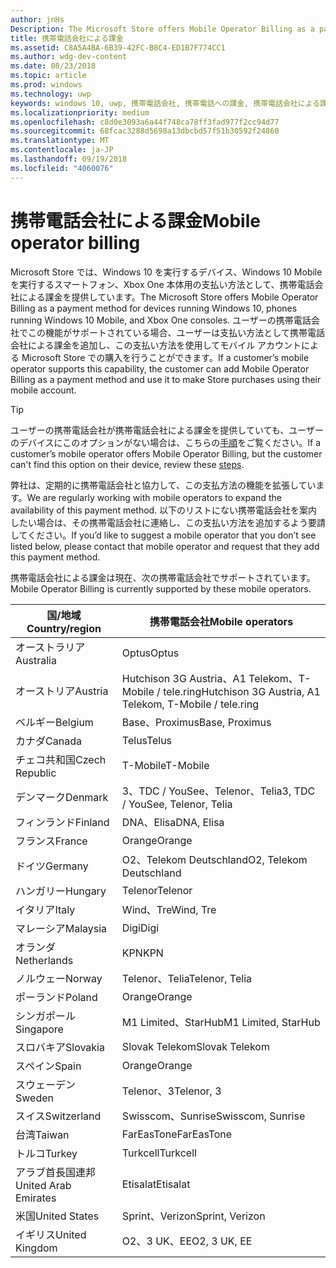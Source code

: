 ```yaml
---
author: jnHs
Description: The Microsoft Store offers Mobile Operator Billing as a payment method for mobile operators who support this capability.
title: 携帯電話会社による課金
ms.assetid: C8A5A4BA-6B39-42FC-B8C4-ED1B7F774CC1
ms.author: wdg-dev-content
ms.date: 08/23/2018
ms.topic: article
ms.prod: windows
ms.technology: uwp
keywords: windows 10, uwp, 携帯電話会社, 携帯電話への課金, 携帯電話会社による課金
ms.localizationpriority: medium
ms.openlocfilehash: c8d0e3093a6a44f748ca78ff3fad977f2cc94d77
ms.sourcegitcommit: 68fcac3288d5698a13dbcbd57f51b30592f24860
ms.translationtype: MT
ms.contentlocale: ja-JP
ms.lasthandoff: 09/19/2018
ms.locfileid: "4060076"
---
```

# <a name="mobile-operator-billing"></a><span data-ttu-id="38459-103">携帯電話会社による課金</span><span class="sxs-lookup"><span data-stu-id="38459-103">Mobile operator billing</span></span>


<span data-ttu-id="38459-104">Microsoft Store では、Windows 10 を実行するデバイス、Windows 10 Mobile を実行するスマートフォン、Xbox One 本体用の支払い方法として、携帯電話会社による課金を提供しています。</span><span class="sxs-lookup"><span data-stu-id="38459-104">The Microsoft Store offers Mobile Operator Billing as a payment method for devices running Windows 10, phones running Windows 10 Mobile, and Xbox One consoles.</span></span> <span data-ttu-id="38459-105">ユーザーの携帯電話会社でこの機能がサポートされている場合、ユーザーは支払い方法として携帯電話会社による課金を追加し、この支払い方法を使用してモバイル アカウントによる Microsoft Store での購入を行うことができます。</span><span class="sxs-lookup"><span data-stu-id="38459-105">If a customer’s mobile operator supports this capability, the customer can add Mobile Operator Billing as a payment method and use it to make Store purchases using their mobile account.</span></span>

> [!TIP]
>  <span data-ttu-id="38459-106">ユーザーの携帯電話会社が携帯電話会社による課金を提供していても、ユーザーのデバイスにこのオプションがない場合は、こちらの[手順](http://go.microsoft.com/fwlink/p/?LinkId=523993)をご覧ください。</span><span class="sxs-lookup"><span data-stu-id="38459-106">If a customer’s mobile operator offers Mobile Operator Billing, but the customer can't find this option on their device, review these [steps](http://go.microsoft.com/fwlink/p/?LinkId=523993).</span></span>

<span data-ttu-id="38459-107">弊社は、定期的に携帯電話会社と協力して、この支払方法の機能を拡張しています。</span><span class="sxs-lookup"><span data-stu-id="38459-107">We are regularly working with mobile operators to expand the availability of this payment method.</span></span> <span data-ttu-id="38459-108">以下のリストにない携帯電話会社を案内したい場合は、その携帯電話会社に連絡し、この支払い方法を追加するよう要請してください。</span><span class="sxs-lookup"><span data-stu-id="38459-108">If you’d like to suggest a mobile operator that you don’t see listed below, please contact that mobile operator and request that they add this payment method.</span></span>

<span data-ttu-id="38459-109">携帯電話会社による課金は現在、次の携帯電話会社でサポートされています。</span><span class="sxs-lookup"><span data-stu-id="38459-109">Mobile Operator Billing is currently supported by these mobile operators.</span></span>

| <span data-ttu-id="38459-110">国/地域</span><span class="sxs-lookup"><span data-stu-id="38459-110">Country/region</span></span>  | <span data-ttu-id="38459-111">携帯電話会社</span><span class="sxs-lookup"><span data-stu-id="38459-111">Mobile operators</span></span>                 |
|-----------------|----------------------------------|
| <span data-ttu-id="38459-112">オーストラリア</span><span class="sxs-lookup"><span data-stu-id="38459-112">Australia</span></span>       | <span data-ttu-id="38459-113">Optus</span><span class="sxs-lookup"><span data-stu-id="38459-113">Optus</span></span>                            |
| <span data-ttu-id="38459-114">オーストリア</span><span class="sxs-lookup"><span data-stu-id="38459-114">Austria</span></span>         | <span data-ttu-id="38459-115">Hutchison 3G Austria、A1 Telekom、T-Mobile / tele.ring</span><span class="sxs-lookup"><span data-stu-id="38459-115">Hutchison 3G Austria, A1 Telekom, T-Mobile / tele.ring</span></span>  |
| <span data-ttu-id="38459-116">ベルギー</span><span class="sxs-lookup"><span data-stu-id="38459-116">Belgium</span></span>         | <span data-ttu-id="38459-117">Base、Proximus</span><span class="sxs-lookup"><span data-stu-id="38459-117">Base, Proximus</span></span>                   |
| <span data-ttu-id="38459-118">カナダ</span><span class="sxs-lookup"><span data-stu-id="38459-118">Canada</span></span>          | <span data-ttu-id="38459-119">Telus</span><span class="sxs-lookup"><span data-stu-id="38459-119">Telus</span></span>                            |
| <span data-ttu-id="38459-120">チェコ共和国</span><span class="sxs-lookup"><span data-stu-id="38459-120">Czech Republic</span></span>  | <span data-ttu-id="38459-121">T-Mobile</span><span class="sxs-lookup"><span data-stu-id="38459-121">T-Mobile</span></span>                         |
| <span data-ttu-id="38459-122">デンマーク</span><span class="sxs-lookup"><span data-stu-id="38459-122">Denmark</span></span>         | <span data-ttu-id="38459-123">3、TDC / YouSee、Telenor、Telia</span><span class="sxs-lookup"><span data-stu-id="38459-123">3, TDC / YouSee, Telenor, Telia</span></span>  |
| <span data-ttu-id="38459-124">フィンランド</span><span class="sxs-lookup"><span data-stu-id="38459-124">Finland</span></span>         | <span data-ttu-id="38459-125">DNA、Elisa</span><span class="sxs-lookup"><span data-stu-id="38459-125">DNA, Elisa</span></span>                       |
| <span data-ttu-id="38459-126">フランス</span><span class="sxs-lookup"><span data-stu-id="38459-126">France</span></span>          | <span data-ttu-id="38459-127">Orange</span><span class="sxs-lookup"><span data-stu-id="38459-127">Orange</span></span>                           |
| <span data-ttu-id="38459-128">ドイツ</span><span class="sxs-lookup"><span data-stu-id="38459-128">Germany</span></span>         | <span data-ttu-id="38459-129">O2、Telekom Deutschland</span><span class="sxs-lookup"><span data-stu-id="38459-129">O2, Telekom Deutschland</span></span>          |
| <span data-ttu-id="38459-130">ハンガリー</span><span class="sxs-lookup"><span data-stu-id="38459-130">Hungary</span></span>         | <span data-ttu-id="38459-131">Telenor</span><span class="sxs-lookup"><span data-stu-id="38459-131">Telenor</span></span>                          |
| <span data-ttu-id="38459-132">イタリア</span><span class="sxs-lookup"><span data-stu-id="38459-132">Italy</span></span>           | <span data-ttu-id="38459-133">Wind、Tre</span><span class="sxs-lookup"><span data-stu-id="38459-133">Wind, Tre</span></span>                        |
| <span data-ttu-id="38459-134">マレーシア</span><span class="sxs-lookup"><span data-stu-id="38459-134">Malaysia</span></span>        | <span data-ttu-id="38459-135">Digi</span><span class="sxs-lookup"><span data-stu-id="38459-135">Digi</span></span>                             |
| <span data-ttu-id="38459-136">オランダ</span><span class="sxs-lookup"><span data-stu-id="38459-136">Netherlands</span></span>     | <span data-ttu-id="38459-137">KPN</span><span class="sxs-lookup"><span data-stu-id="38459-137">KPN</span></span>                              |
| <span data-ttu-id="38459-138">ノルウェー</span><span class="sxs-lookup"><span data-stu-id="38459-138">Norway</span></span>          | <span data-ttu-id="38459-139">Telenor、Telia</span><span class="sxs-lookup"><span data-stu-id="38459-139">Telenor, Telia</span></span>                   |
| <span data-ttu-id="38459-140">ポーランド</span><span class="sxs-lookup"><span data-stu-id="38459-140">Poland</span></span>          | <span data-ttu-id="38459-141">Orange</span><span class="sxs-lookup"><span data-stu-id="38459-141">Orange</span></span>                           |
| <span data-ttu-id="38459-142">シンガポール</span><span class="sxs-lookup"><span data-stu-id="38459-142">Singapore</span></span>       | <span data-ttu-id="38459-143">M1 Limited、StarHub</span><span class="sxs-lookup"><span data-stu-id="38459-143">M1 Limited, StarHub</span></span>              |
| <span data-ttu-id="38459-144">スロバキア</span><span class="sxs-lookup"><span data-stu-id="38459-144">Slovakia</span></span>        | <span data-ttu-id="38459-145">Slovak Telekom</span><span class="sxs-lookup"><span data-stu-id="38459-145">Slovak Telekom</span></span>                   |
| <span data-ttu-id="38459-146">スペイン</span><span class="sxs-lookup"><span data-stu-id="38459-146">Spain</span></span>           | <span data-ttu-id="38459-147">Orange</span><span class="sxs-lookup"><span data-stu-id="38459-147">Orange</span></span>                           |
| <span data-ttu-id="38459-148">スウェーデン</span><span class="sxs-lookup"><span data-stu-id="38459-148">Sweden</span></span>          | <span data-ttu-id="38459-149">Telenor、3</span><span class="sxs-lookup"><span data-stu-id="38459-149">Telenor, 3</span></span>                       |
| <span data-ttu-id="38459-150">スイス</span><span class="sxs-lookup"><span data-stu-id="38459-150">Switzerland</span></span>     | <span data-ttu-id="38459-151">Swisscom、Sunrise</span><span class="sxs-lookup"><span data-stu-id="38459-151">Swisscom, Sunrise</span></span>                |
| <span data-ttu-id="38459-152">台湾</span><span class="sxs-lookup"><span data-stu-id="38459-152">Taiwan</span></span>          | <span data-ttu-id="38459-153">FarEasTone</span><span class="sxs-lookup"><span data-stu-id="38459-153">FarEasTone</span></span>                       |
| <span data-ttu-id="38459-154">トルコ</span><span class="sxs-lookup"><span data-stu-id="38459-154">Turkey</span></span>          | <span data-ttu-id="38459-155">Turkcell</span><span class="sxs-lookup"><span data-stu-id="38459-155">Turkcell</span></span>                         |
| <span data-ttu-id="38459-156">アラブ首長国連邦</span><span class="sxs-lookup"><span data-stu-id="38459-156">United Arab Emirates</span></span> | <span data-ttu-id="38459-157">Etisalat</span><span class="sxs-lookup"><span data-stu-id="38459-157">Etisalat</span></span>                    |
| <span data-ttu-id="38459-158">米国</span><span class="sxs-lookup"><span data-stu-id="38459-158">United States</span></span>   | <span data-ttu-id="38459-159">Sprint、Verizon</span><span class="sxs-lookup"><span data-stu-id="38459-159">Sprint, Verizon</span></span>                  |
| <span data-ttu-id="38459-160">イギリス</span><span class="sxs-lookup"><span data-stu-id="38459-160">United Kingdom</span></span>  | <span data-ttu-id="38459-161">O2、3 UK、EE</span><span class="sxs-lookup"><span data-stu-id="38459-161">O2, 3 UK, EE</span></span>                     |

 



 


 

 




